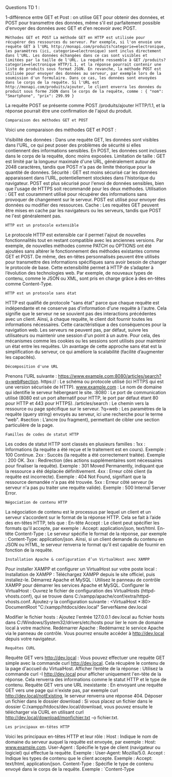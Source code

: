 Questions TD 1 :

1-différence entre GET et Post : on utilise GET pour obtenir des données, et POST pour transmettre des données, même s'il est parfaitement possible d'envoyer des données avec GET et d'en recevoir avec POST.

    Méthodes GET et POST La méthode GET en HTTP est utilisée pour récupérer des ressources du serveur. Par exemple, si l'on envoie une requête GET à l'URL http://monapi.com/produits?categorie=electronique, les paramètres (ici, categorie=electronique) sont inclus directement dans l'URL. Les données échangées dans ce cas sont visibles et limitées par la taille de l'URL. La requête ressemble à GET /produits?categorie=electronique HTTP/1.1, et la réponse pourrait contenir une liste de produits sous format JSON. En revanche, la méthode POST est utilisée pour envoyer des données au serveur, par exemple lors de la soumission d'un formulaire. Dans ce cas, les données sont envoyées dans le corps de la requête. Si l'URL est http://monapi.com/produits/ajouter, le client enverra les données du produit sous forme JSON dans le corps de la requête, comme : { "nom": "Smartphone", "prix": 299.99 }

La requête POST se présente comme POST /produits/ajouter HTTP/1.1, et la réponse pourrait être une confirmation de l'ajout du produit.

    Comparaison des méthodes GET et POST

Voici une comparaison des méthodes GET et POST :

Visibilité des données : Dans une requête GET, les données sont visibles dans l'URL, ce qui peut poser des problèmes de sécurité si elles contiennent des informations sensibles. En POST, les données sont incluses dans le corps de la requête, donc moins exposées. Limitation de taille : GET est limité par la longueur maximale d'une URL, généralement autour de 2048 caractères, tandis que POST n'a pas de limite théorique pour la quantité de données. Sécurité : GET est moins sécurisé car les données apparaissent dans l'URL, potentiellement stockées dans l'historique du navigateur. POST est plus sécurisé pour l'envoi de données sensibles, bien que l'usage de HTTPS soit recommandé pour les deux méthodes. Utilisation : GET est couramment utilisé pour récupérer des informations sans provoquer de changement sur le serveur. POST est utilisé pour envoyer des données ou modifier des ressources. Cache : Les requêtes GET peuvent être mises en cache par les navigateurs ou les serveurs, tandis que POST ne l'est généralement pas.

    HTTP est un protocole extensible

Le protocole HTTP est extensible car il permet l'ajout de nouvelles fonctionnalités tout en restant compatible avec les anciennes versions. Par exemple, de nouvelles méthodes comme PATCH ou OPTIONS ont été ajoutées sans altérer le fonctionnement des méthodes existantes comme GET et POST. De même, des en-têtes personnalisés peuvent être utilisés pour transmettre des informations spécifiques sans avoir besoin de changer le protocole de base. Cette extensibilité permet à HTTP de s’adapter à l’évolution des technologies web. Par exemple, de nouveaux types de contenu, comme le JSON ou XML, sont pris en charge grâce à des en-têtes comme Content-Type.

    HTTP est un protocole sans état

HTTP est qualifié de protocole "sans état" parce que chaque requête est indépendante et ne conserve pas d'information d'une requête à l'autre. Cela signifie que le serveur ne se souvient pas des interactions précédentes avec un client. Ainsi, à chaque requête, le client doit fournir toutes les informations nécessaires. Cette caractéristique a des conséquences pour la navigation web. Les serveurs ne peuvent pas, par défaut, suivre les utilisateurs ou maintenir une session d'un point à un autre. Pour cela, des mécanismes comme les cookies ou les sessions sont utilisés pour maintenir un état entre les requêtes. Un avantage de cette approche sans état est la simplification du serveur, ce qui améliore la scalabilité (facilité d’augmenter les capacités).

    Décomposition d'une URL

Prenons l'URL suivante : https://www.example.com:8080/articles/search?q=web#section. https:// : Le schéma ou protocole utilisé (ici HTTPS qui est une version sécurisée de HTTP). www.example.com : Le nom de domaine qui identifie le serveur hébergeant le site. :8080 : Le port de communication utilisé (8080 est un port alternatif pour HTTP, le port par défaut étant 80 pour HTTP et 443 pour HTTPS). /articles/search : Le chemin vers la ressource ou page spécifique sur le serveur. ?q=web : Les paramètres de la requête (query string) envoyés au serveur, ici une recherche pour le terme "web". #section : L’ancre (ou fragment), permettant de cibler une section particulière de la page.

    Familles de codes de statut HTTP

Les codes de statut HTTP sont classés en plusieurs familles : 1xx : Informations (la requête a été reçue et le traitement est en cours). Exemple : 100 Continue. 2xx : Succès (la requête a été correctement traitée). Exemple : 200 OK. 3xx : Redirection (des actions supplémentaires sont nécessaires pour finaliser la requête). Exemple : 301 Moved Permanently, indiquant que la ressource a été déplacée définitivement. 4xx : Erreur côté client (la requête est incorrecte). Exemple : 404 Not Found, signifiant que la ressource demandée n'a pas été trouvée. 5xx : Erreur côté serveur (le serveur n'a pas pu traiter une requête valide). Exemple : 500 Internal Server Error.

    Négociation de contenu HTTP

La négociation de contenu est le processus par lequel un client et un serveur s’accordent sur le format de la réponse HTTP. Cela se fait à l’aide des en-têtes HTTP, tels que : En-tête Accept : Le client peut spécifier les formats qu'il accepte, par exemple : Accept: application/json, text/html. En-tête Content-Type : Le serveur spécifie le format de la réponse, par exemple : Content-Type: application/json. Ainsi, si un client demande du contenu en JSON ou HTML, le serveur renverra le format qu'il est capable de fournir en fonction de la requête.

    Installation Apache & configuration d’un VirtualHost avec XAMPP

Pour installer XAMPP et configurer un VirtualHost sur votre poste local : Installation de XAMPP : Téléchargez XAMPP depuis le site officiel, puis installez-le. Démarrez Apache et MySQL : Utilisez le panneau de contrôle XAMPP pour démarrer les services Apache et MySQL. Configurer le VirtualHost : Ouvrez le fichier de configuration des VirtualHosts (httpd-vhosts.conf), qui se trouve dans C:/xampp/apache/conf/extra/httpd-vhosts.conf. Ajoutez-y la configuration suivante : <VirtualHost *:80> DocumentRoot "C:/xampp/htdocs/dev.local" ServerName dev.local

Modifier le fichier hosts : Ajoutez l'entrée 127.0.0.1 dev.local au fichier hosts dans C:/Windows/System32/drivers/etc/hosts pour lier le nom de domaine local à votre machine. Redémarrer Apache : Redémarrez le service Apache via le panneau de contrôle. Vous pourrez ensuite accéder à http://dev.local depuis votre navigateur.

    Requêtes CURL

Requête GET vers http://dev.local : Vous pouvez effectuer une requête GET simple avec la commande curl http://dev.local. Cela récupère le contenu de la page d'accueil du VirtualHost. Afficher l’entête de la réponse : Utilisez la commande curl -I http://dev.local pour afficher uniquement l'en-tête de la réponse. Cela renverra des informations comme le statut HTTP et le type de contenu. Requête GET vers une URL inexistante : En envoyant une requête GET vers une page qui n'existe pas, par exemple curl http://dev.local/notExisting, le serveur renverra une réponse 404. Déposer un fichier dans le dossier download : Si vous placez un fichier dans le dossier C:/xampp/htdocs/dev.local/download, vous pouvez ensuite le télécharger via CURL en utilisant curl http://dev.local/download/monfichier.txt -o fichier.txt.

    Les principaux en-têtes HTTP

Voici les principaux en-têtes HTTP et leur rôle : Host : Indique le nom de domaine du serveur auquel la requête est envoyée, par exemple : Host: www.example.com. User-Agent : Spécifie le type de client (navigateur ou logiciel) qui effectue la requête. Exemple : User-Agent: Mozilla/5.0. Accept : Indique les types de contenu que le client accepte. Exemple : Accept: text/html, application/json. Content-Type : Spécifie le type de contenu envoyé dans le corps de la requête. Exemple : `Content-Type
